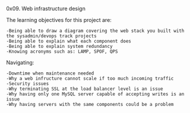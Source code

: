 0x09. Web infrastructure design

The learning objectives for this project are:

	-Being able to draw a diagram covering the web stack you built with the sysadmin/devops track projects
	-Being able to explain what each component does
	-Being able to explain system redundancy
	-Knowing acronyms such as: LAMP, SPOF, QPS

Navigating:

	-Downtime when maintenance needed
	-Why a web infructure cannot scale if too much incoming traffic
	-Security issues
	-Why terminating SSL at the load balancer level is an issue
	-Why having only one MySQL server capable of accepting writes is an issue
	-Why having servers with the same components could be a problem
